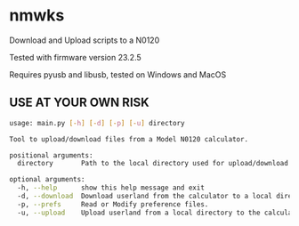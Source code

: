 # nmwks
Download and Upload scripts to a N0120 

Tested with firmware version 23.2.5

Requires pyusb and libusb, tested on Windows and MacOS

## USE AT YOUR OWN RISK

```bash
usage: main.py [-h] [-d] [-p] [-u] directory

Tool to upload/download files from a Model N0120 calculator.

positional arguments:
  directory       Path to the local directory used for upload/download.

optional arguments:
  -h, --help      show this help message and exit
  -d, --download  Download userland from the calculator to a local directory.
  -p, --prefs     Read or Modify preference files.
  -u, --upload    Upload userland from a local directory to the calculator.
```
